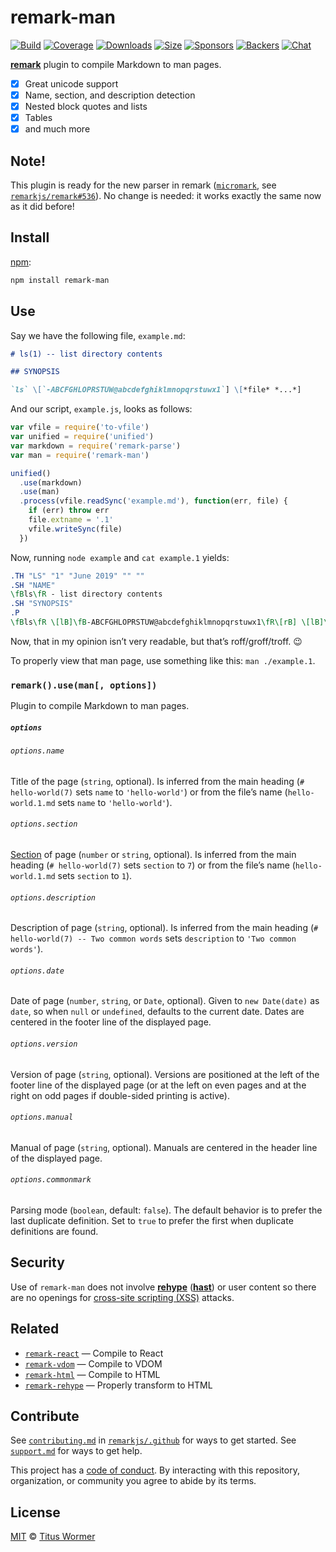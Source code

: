 # remark-man

[![Build][build-badge]][build]
[![Coverage][coverage-badge]][coverage]
[![Downloads][downloads-badge]][downloads]
[![Size][size-badge]][size]
[![Sponsors][sponsors-badge]][collective]
[![Backers][backers-badge]][collective]
[![Chat][chat-badge]][chat]

[**remark**][remark] plugin to compile Markdown to man pages.

*   [x] Great unicode support
*   [x] Name, section, and description detection
*   [x] Nested block quotes and lists
*   [x] Tables
*   [x] and much more

## Note!

This plugin is ready for the new parser in remark
([`micromark`](https://github.com/micromark/micromark),
see [`remarkjs/remark#536`](https://github.com/remarkjs/remark/pull/536)).
No change is needed: it works exactly the same now as it did before!

## Install

[npm][]:

```sh
npm install remark-man
```

## Use

Say we have the following file, `example.md`:

```markdown
# ls(1) -- list directory contents

## SYNOPSIS

`ls` \[`-ABCFGHLOPRSTUW@abcdefghiklmnopqrstuwx1`] \[*file* *...*]
```

And our script, `example.js`, looks as follows:

```js
var vfile = require('to-vfile')
var unified = require('unified')
var markdown = require('remark-parse')
var man = require('remark-man')

unified()
  .use(markdown)
  .use(man)
  .process(vfile.readSync('example.md'), function(err, file) {
    if (err) throw err
    file.extname = '.1'
    vfile.writeSync(file)
  })
```

Now, running `node example` and `cat example.1` yields:

```roff
.TH "LS" "1" "June 2019" "" ""
.SH "NAME"
\fBls\fR - list directory contents
.SH "SYNOPSIS"
.P
\fBls\fR \[lB]\fB-ABCFGHLOPRSTUW@abcdefghiklmnopqrstuwx1\fR\[rB] \[lB]\fIfile\fR \fI...\fR\[rB]
```

Now, that in my opinion isn’t very readable, but that’s roff/groff/troff.  😉

To properly view that man page, use something like this: `man ./example.1`.

### `remark().use(man[, options])`

Plugin to compile Markdown to man pages.

##### `options`

###### `options.name`

Title of the page (`string`, optional).
Is inferred from the main heading (`# hello-world(7)` sets `name` to
`'hello-world'`) or from the file’s name (`hello-world.1.md` sets `name` to
`'hello-world'`).

###### `options.section`

[Section][man-section] of page (`number` or `string`, optional).
Is inferred from the main heading (`# hello-world(7)` sets `section` to `7`) or
from the file’s name (`hello-world.1.md` sets `section` to `1`).

###### `options.description`

Description of page (`string`, optional).
Is inferred from the main heading (`# hello-world(7) -- Two common words` sets
`description` to `'Two common words'`).

###### `options.date`

Date of page (`number`, `string`, or `Date`, optional).
Given to `new Date(date)` as `date`, so when `null` or `undefined`, defaults to
the current date.
Dates are centered in the footer line of the displayed page.

###### `options.version`

Version of page (`string`, optional).
Versions are positioned at the left of the footer line of the displayed page
(or at the left on even pages and at the right on odd pages if double-sided
printing is active).

###### `options.manual`

Manual of page (`string`, optional).
Manuals are centered in the header line of the displayed page.

###### `options.commonmark`

Parsing mode (`boolean`, default: `false`).
The default behavior is to prefer the last duplicate definition.
Set to `true` to prefer the first when duplicate definitions are found.

## Security

Use of `remark-man` does not involve [**rehype**][rehype] ([**hast**][hast]) or
user content so there are no openings for [cross-site scripting (XSS)][xss]
attacks.

## Related

*   [`remark-react`](https://github.com/remarkjs/remark-react)
    — Compile to React
*   [`remark-vdom`](https://github.com/remarkjs/remark-vdom)
    — Compile to VDOM
*   [`remark-html`](https://github.com/remarkjs/remark-html)
    — Compile to HTML
*   [`remark-rehype`](https://github.com/remarkjs/remark-rehype)
    — Properly transform to HTML

## Contribute

See [`contributing.md`][contributing] in [`remarkjs/.github`][health] for ways
to get started.
See [`support.md`][support] for ways to get help.

This project has a [code of conduct][coc].
By interacting with this repository, organization, or community you agree to
abide by its terms.

## License

[MIT][license] © [Titus Wormer][author]

<!-- Definitions -->

[build-badge]: https://github.com/remarkjs/remark-man/workflows/main/badge.svg

[build]: https://github.com/remarkjs/remark-man/actions

[coverage-badge]: https://img.shields.io/codecov/c/github/remarkjs/remark-man.svg

[coverage]: https://codecov.io/github/remarkjs/remark-man

[downloads-badge]: https://img.shields.io/npm/dm/remark-man.svg

[downloads]: https://www.npmjs.com/package/remark-man

[size-badge]: https://img.shields.io/bundlephobia/minzip/remark-man.svg

[size]: https://bundlephobia.com/result?p=remark-man

[sponsors-badge]: https://opencollective.com/unified/sponsors/badge.svg

[backers-badge]: https://opencollective.com/unified/backers/badge.svg

[collective]: https://opencollective.com/unified

[chat-badge]: https://img.shields.io/badge/chat-discussions-success.svg

[chat]: https://github.com/remarkjs/remark/discussions

[npm]: https://docs.npmjs.com/cli/install

[health]: https://github.com/remarkjs/.github

[contributing]: https://github.com/remarkjs/.github/blob/HEAD/contributing.md

[support]: https://github.com/remarkjs/.github/blob/HEAD/support.md

[coc]: https://github.com/remarkjs/.github/blob/HEAD/code-of-conduct.md

[license]: license

[author]: https://wooorm.com

[remark]: https://github.com/remarkjs/remark

[man-section]: https://en.wikipedia.org/wiki/Man_page#Manual_sections

[xss]: https://en.wikipedia.org/wiki/Cross-site_scripting

[rehype]: https://github.com/rehypejs/rehype

[hast]: https://github.com/syntax-tree/hast
